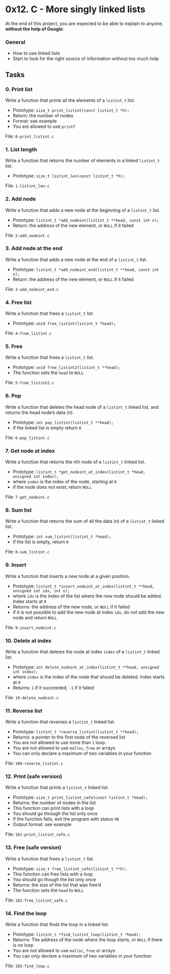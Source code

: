 <h1>0x12. C - More singly linked lists</h1>
<p>At the end of this project, you are expected to be able to explain to anyone, <strong>without the help of Google</strong>:</p>

<h3>General</h3>

<ul>
<li>How to use linked lists</li>
<li>Start to look for the right source of information without too much help</li>
</ul>
<h2>Tasks</h2>
  <h3>
    0. Print list
  </h3>
  <p>Write a function that prints all the elements of a <code>listint_t</code> list.</p>
<ul>
<li>Prototype: <code>size_t print_listint(const listint_t *h);</code></li>
<li>Return: the number of nodes</li>
<li>Format: see example</li>
<li>You are allowed to use <code>printf</code></li>
</ul>
        <p>File: <code>0-print_listint.c</code></p>
  <h3>
    1. List length
  </h3>
  <p>Write a function that returns the number of elements in a linked <code>listint_t</code> list.</p>
<ul>
<li>Prototype: <code>size_t listint_len(const listint_t *h);</code></li>
</ul>
        <p>File: <code>1-listint_len.c</code></p>
  <h3>
    2. Add node
  </h3>
  <p>Write a function that adds a new node at the beginning of a <code>listint_t</code> list.</p>
<ul>
<li>Prototype: <code>listint_t *add_nodeint(listint_t **head, const int n);</code></li>
<li>Return: the address of the new element, or <code>NULL</code> if it failed</li>
</ul>
        <p>File: <code>2-add_nodeint.c</code></p>
  <h3>
    3. Add node at the end
  </h3>
  <p>Write a function that adds a new node at the end of a <code>listint_t</code> list.</p>
<ul>
<li>Prototype: <code>listint_t *add_nodeint_end(listint_t **head, const int n);</code></li>
<li>Return: the address of the new element, or <code>NULL</code> if it failed</li>
</ul>
        <p>File: <code>3-add_nodeint_end.c</code></p>
  <h3>
    4. Free list
  </h3>
  <p>Write a function that frees a <code>listint_t</code> list.</p>
<ul>
<li>Prototype: <code>void free_listint(listint_t *head);</code></li>
</ul>
        <p>File: <code>4-free_listint.c</code></p>
  <h3>
    5. Free
  </h3>
  <p>Write a function that frees a <code>listint_t</code> list.</p>
<ul>
<li>Prototype: <code>void free_listint2(listint_t **head);</code></li>
<li>The function sets the <code>head</code> to <code>NULL</code></li>
</ul>
        <p>File: <code>5-free_listint2.c</code></p>
  <h3>
    6. Pop
  </h3>
  <p>Write a function that deletes the head node of a <code>listint_t</code> linked list, and returns the head node&rsquo;s data (n).</p>
<ul>
<li>Prototype: <code>int pop_listint(listint_t **head);</code></li>
<li>if the linked list is empty return <code>0</code></li>
</ul>
        <p>File: <code>6-pop_listint.c</code></p>
  <h3>
    7. Get node at index
  </h3>
  <p>Write a function that returns the nth node of a <code>listint_t</code> linked list.</p>
<ul>
<li>Prototype: <code>listint_t *get_nodeint_at_index(listint_t *head, unsigned int index);</code></li>
<li>where <code>index</code> is the index of the node, starting at <code>0</code></li>
<li>if the node does not exist, return <code>NULL</code></li>
</ul>
        <p>File: <code>7-get_nodeint.c</code></p>
  <h3>
    8. Sum list
  </h3>
  <p>Write a function that returns the sum of all the data (n) of a <code>listint_t</code> linked list.</p>
<ul>
<li>Prototype: <code>int sum_listint(listint_t *head);</code></li>
<li>if the list is empty, return <code>0</code></li>
</ul>
        <p>File: <code>8-sum_listint.c</code></p>
  <h3>
    9. Insert
  </h3>
  <p>Write a function that inserts a new node at a given position.</p>
<ul>
<li>Prototype: <code>listint_t *insert_nodeint_at_index(listint_t **head, unsigned int idx, int n);</code></li>
<li>where <code>idx</code> is the index of the list where the new node should be added. Index starts at <code>0</code></li>
<li>Returns: the address of the new node, or <code>NULL</code> if it failed</li>
<li>if it is not possible to add the new node at index <code>idx</code>, do not add the new node and return <code>NULL</code></li>
</ul>
        <p>File: <code>9-insert_nodeint.c</code></p>
  <h3>
    10. Delete at index
  </h3>
  <p>Write a function that deletes the node at index <code>index</code> of a <code>listint_t</code> linked list.</p>
<ul>
<li>Prototype: <code>int delete_nodeint_at_index(listint_t **head, unsigned int index);</code></li>
<li>where <code>index</code> is the index of the node that should be deleted. Index starts at <code>0</code></li>
<li>Returns: <code>1</code> if it succeeded, <code>-1</code> if it failed</li>
</ul>
        <p>File: <code>10-delete_nodeint.c</code></p>
  <h3>
    11. Reverse list
  </h3>
  <p>Write a function that reverses a <code>listint_t</code> linked list.</p>
<ul>
<li>Prototype: <code>listint_t *reverse_listint(listint_t **head);</code></li>
<li>Returns: a pointer to the first node of the reversed list</li>
<li>You are not allowed to use more than <code>1</code> loop.</li>
<li>You are not allowed to use <code>malloc</code>, <code>free</code> or arrays</li>
<li>You can only declare a maximum of two variables in your function</li>
</ul>
        <p>File: <code>100-reverse_listint.c</code></p>
  <h3>
    12. Print (safe version)
  </h3>
  <p>Write a function that prints a <code>listint_t</code> linked list.</p>
<ul>
<li>Prototype: <code>size_t print_listint_safe(const listint_t *head);</code></li>
<li>Returns: the number of nodes in the list</li>
<li>This function can print lists with a loop</li>
<li>You should go through the list only once</li>
<li>If the function fails, exit the program with status <code>98</code></li>
<li>Output format: see example</li>
</ul>
        <p>File: <code>101-print_listint_safe.c</code></p>
  <h3>
    13. Free (safe version)
  </h3>
  <p>Write a function that frees a <code>listint_t</code> list.</p>
<ul>
<li>Prototype: <code>size_t free_listint_safe(listint_t **h);</code></li>
<li>This function can free lists with a loop</li>
<li>You should go though the list only once</li>
<li>Returns: the size of the list that was free&rsquo;d</li>
<li>The function sets the <code>head</code> to <code>NULL</code></li>
</ul>
        <p>File: <code>102-free_listint_safe.c</code></p>
  <h3>
    14. Find the loop
  </h3>
  <p>Write a function that finds the loop in a linked list.</p>
<ul>
<li>Prototype: <code>listint_t *find_listint_loop(listint_t *head);</code></li>
<li>Returns: The address of the node where the loop starts, or <code>NULL</code> if there is no loop</li>
<li>You are not allowed to use <code>malloc</code>, <code>free</code> or arrays</li>
<li>You can only declare a maximum of two variables in your function</li>
</ul>
        <p>File: <code>103-find_loop.c</code></p>
